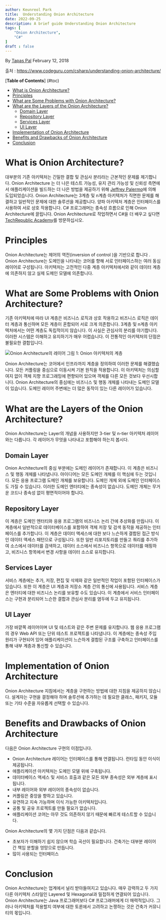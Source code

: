 ```yaml
---
author: Keunreol Park
title:  Understanding Onion Architecture
date: 2022-09-25
description: A brief guide Understanding Onion Architecture
tags: [
    "Onion Architecture",
    "C#"
]
draft : false
---
```

By [Tapas Pal](https://www.codeguru.com/csharp/understanding-onion-architecture/#:~:text=By-,Tapas%20Pal,-February%2012%2C%202018)
February 12, 2018

출처 : 
https://www.codeguru.com/csharp/understanding-onion-architecture/

[**Table of Contents**] (#toc)
- [What is Onion Architecture?](#what-is-onion-architecture)
- [Principles](#principles)
- [What are Some Problems with Onion Architecture?](#what-are-some-problems-with-onion-architecture)
- [What are the Layers of the Onion Architecture?](#what-are-the-layers-of-the-onion-architecture)
  - [Domain Layer](#domain-layer)
  - [Repository Layer](#repository-layer)
  - [Services Layer](#services-layer)
  - [UI Layer](#ui-layer)
- [Implementation of Onion Architecture](#implementation-of-onion-architecture)
- [Benefits and Drawbacks of Onion Architecture](#benefits-and-drawbacks-of-onion-architecture)
- [Conclusion](#conclusion)

# What is Onion Architecture?
대부분의 기존 아키텍처는 긴밀한 결합 및 관심사 분리라는 근본적인 문제를 제기합니다. Onion Architecture 는 더 나은 테스트 가능성, 유지 관리 가능성 및 신뢰성 측면에서 애플리케이션을 빌드하는 더 나은 방법을 제공하기 위해 [Jeffrey Palermo](https://jeffreypalermo.com/2008/07/the-onion-architecture-part-1/)에 의해 도입되었습니다. Onion Architecture는 3계층 및 n계층 아키텍처가 직면한 문제를 해결하고 일반적인 문제에 대한 솔루션을 제공합니다. 양파 아키텍처 계층은 인터페이스를 사용하여 서로 상호 작용합니다. C# 프로그래머는 종속성 흐름으로 인해 Onion Architecture에 끌립니다. Onion Architecture로 작업하면서 C#을 더 배우고 싶다면 [TechRepublic Academy](https://academy.techrepublic.com/search?utf8=%E2%9C%93&query=C%2B%2B)를 방문하십시오.

# Principles
Onion Architecture는 제어의 역전(inversion of control )을 기반으로 합니다 . Onion Architecture는 도메인을 나타내는 코어를 향해 서로 인터페이스하는 여러 동심 레이어로 구성됩니다. 아키텍처는 고전적인 다중 계층 아키텍처에서와 같이 데이터 계층에 의존하지 않고 실제 도메인 모델에 의존합니다.

# What are Some Problems with Onion Architecture?
기존 아키텍처에 따라 UI 계층은 비즈니스 로직과 상호 작용하고 비즈니스 로직은 데이터 계층과 통신하며 모든 계층이 혼합되어 서로 크게 의존합니다. 3계층 및 n계층 아키텍처에서는 어떤 계층도 독립적이지 않습니다. 이 사실은 관심사의 분리를 야기합니다. 이러한 시스템은 이해하고 유지하기가 매우 어렵습니다. 이 전통적인 아키텍처의 단점은 불필요한 결합입니다.

![Onion Architecture의 레이어](https://www.codeguru.com/wp-content/uploads/2021/07/Onion1.png)
그림 1: Onion 아키텍처의 계층

Onion Architecture는 코어에서 인프라까지 계층을 정의하여 이러한 문제를 해결했습니다. 모든 커플링을 중심으로 이동시켜 기본 원칙을 적용합니다. 이 아키텍처는 의심할 여지 없이 객체 지향 프로그래밍에 편향되어 있으며 객체를 다른 모든 것보다 우선시합니다. Onion Architecture의 중심에는 비즈니스 및 행동 개체를 나타내는 도메인 모델이 있습니다. 도메인 레이어 주변에는 더 많은 동작이 있는 다른 레이어가 있습니다.

# What are the Layers of the Onion Architecture?
Onion Architecture는 Layer의 개념을 사용하지만 3-tier 및 n-tier 아키텍처 레이어와는 다릅니다. 각 레이어가 무엇을 나타내고 포함해야 하는지 봅시다.

## Domain Layer
Onion Architecture의 중심 부분에는 도메인 레이어가 존재합니다. 이 계층은 비즈니스 및 행동 개체를 나타냅니다. 아이디어는 모든 도메인 개체를 이 핵심에 두는 것입니다. 모든 응용 프로그램 도메인 개체를 보유합니다. 도메인 개체 외에 도메인 인터페이스도 가질 수 있습니다. 이러한 도메인 엔터티에는 종속성이 없습니다. 도메인 개체는 무거운 코드나 종속성 없이 평면적이어야 합니다.

## Repository Layer
이 계층은 도메인 엔터티와 응용 프로그램의 비즈니스 논리 간에 추상화를 만듭니다. 이 계층에서 일반적으로 데이터베이스를 포함하여 객체 저장 및 검색 동작을 제공하는 인터페이스를 추가합니다. 이 계층은 데이터 액세스에 대한 보다 느슨하게 결합된 접근 방식인 데이터 액세스 패턴으로 구성됩니다. 또한 일반 리포지토리를 만들고 쿼리를 추가하여 소스에서 데이터를 검색하고, 데이터 소스에서 비즈니스 항목으로 데이터를 매핑하고, 비즈니스 항목에서 변경 사항을 데이터 소스로 유지합니다.

## Services Layer
서비스 계층에는 추가, 저장, 편집 및 삭제와 같은 일반적인 작업이 포함된 인터페이스가 있습니다. 또한 이 계층은 UI 계층과 저장소 계층 간의 통신에 사용됩니다. 서비스 계층은 엔터티에 대한 비즈니스 논리를 보유할 수도 있습니다. 이 계층에서 서비스 인터페이스는 구현과 분리되어 느슨한 결합과 관심사 분리를 염두에 두고 유지됩니다.

## UI Layer
가장 바깥쪽 레이어이며 UI 및 테스트와 같은 주변 문제를 유지합니다. 웹 응용 프로그램의 경우 Web API 또는 단위 테스트 프로젝트를 나타냅니다. 이 계층에는 종속성 주입 원리가 구현되어 있어 애플리케이션이 느슨하게 결합된 구조를 구축하고 인터페이스를 통해 내부 계층과 통신할 수 있습니다.

# Implementation of Onion Architecture
Onion Architecture 지침에서는 계층을 구현하는 방법에 대한 지침을 제공하지 않습니다. 설계자는 구현을 결정해야 하며 솔루션에 추가하는 데 필요한 클래스, 패키지, 모듈 또는 기타 수준을 자유롭게 선택할 수 있습니다.

# Benefits and Drawbacks of Onion Architecture
다음은 Onion Architecture 구현의 이점입니다.

* Onion Architecture 레이어는 인터페이스를 통해 연결됩니다. 런타임 동안 이식이 제공됩니다.
* 애플리케이션 아키텍처는 도메인 모델 위에 구축됩니다.
* 데이터베이스 액세스 및 서비스 호출과 같은 모든 외부 종속성은 외부 계층에 표시됩니다.
* 내부 레이어와 외부 레이어의 종속성이 없습니다.
* 커플링은 중앙을 향하고 있습니다.
* 유연하고 지속 가능하며 이식 가능한 아키텍처입니다.
* 공통 및 공유 프로젝트를 만들 필요가 없습니다.
* 애플리케이션 코어는 아무 것도 의존하지 않기 때문에 빠르게 테스트할 수 있습니다.

Onion Architecture의 몇 가지 단점은 다음과 같습니다.

* 초보자가 이해하기 쉽지 않으며 학습 곡선이 필요합니다. 건축가는 대부분 레이어 간 책임 분할을 엉망으로 만듭니다.
*  많이 사용되는 인터페이스
# Conclusion
Onion Architecture는 업계에서 널리 받아들여지고 있습니다. 매우 강력하고 두 가지 다른 아키텍처 스타일인 Layered 및 Hexagonal과 밀접하게 연결되어 있습니다. Onion Architecture는 Java 프로그래머보다 C# 프로그래머에게 더 매력적입니다. 그러나 아키텍처를 적용할지 여부에 대한 토론에서 고려하고 논쟁하는 것은 건축가 커뮤니티의 몫입니다.

